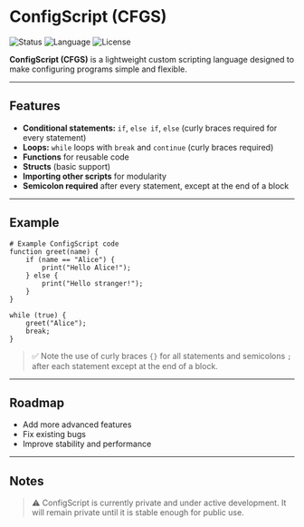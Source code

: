 # ConfigScript (CFGS)

![Status](https://img.shields.io/badge/status-in%20development-yellow)
![Language](https://img.shields.io/badge/language-CFGS-blue)
![License](https://img.shields.io/badge/license-Private-lightgrey)

**ConfigScript (CFGS)** is a lightweight custom scripting language designed to make configuring programs simple and flexible.

---

## Features

- **Conditional statements:** `if`, `else if`, `else` (curly braces required for every statement)  
- **Loops:** `while` loops with `break` and `continue` (curly braces required)  
- **Functions** for reusable code  
- **Structs** (basic support)  
- **Importing other scripts** for modularity  
- **Semicolon required** after every statement, except at the end of a block  

---

## Example

```cfgs
# Example ConfigScript code
function greet(name) {
    if (name == "Alice") {
        print("Hello Alice!");
    } else {
        print("Hello stranger!");
    }
}

while (true) {
    greet("Alice");
    break;
}
```

> ✅ Note the use of curly braces `{}` for all statements and semicolons `;` after each statement except at the end of a block.

---

## Roadmap

- Add more advanced features  
- Fix existing bugs  
- Improve stability and performance  

---

## Notes

> ⚠️ ConfigScript is currently private and under active development. It will remain private until it is stable enough for public use.

